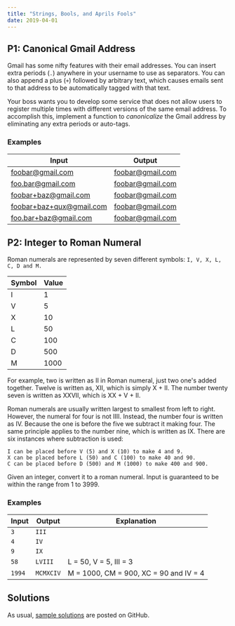 ```yaml
---
title: "Strings, Bools, and Aprils Fools"
date: 2019-04-01
---
```


## P1: Canonical Gmail Address

Gmail has some nifty features with their email addresses. You can insert extra periods (`.`) anywhere in your username to use as separators. You can also append a plus (`+`) followed by arbitrary text, which causes emails sent to that address to be automatically tagged with that text.

Your boss wants you to develop some service that does not allow users to register multiple times with different versions of the same email address. To accomplish this, implement a function to _canonicalize_ the Gmail address by eliminating any extra periods or auto-tags.

### Examples

| Input                     | Output           |
|---------------------------|------------------|
| foobar@gmail.com          | foobar@gmail.com |
| foo.bar@gmail.com         | foobar@gmail.com |
| foobar+baz@gmail.com      | foobar@gmail.com |
| foobar+baz+qux@gmail.com  | foobar@gmail.com |
| foo.bar+baz@gmail.com     | foobar@gmail.com |


## P2: Integer to Roman Numeral

Roman numerals are represented by seven different symbols: ```I, V, X, L, C, D and M.```

| Symbol | Value  |
|--------|--------|
| I      | 1      |
| V      | 5      |
| X      | 10     |
| L      | 50     |
| C      | 100    |
| D      | 500    |
| M      | 1000   |

For example, two is written as II in Roman numeral, just two one's added together. Twelve is written as, XII, which is simply X + II. The number twenty seven is written as XXVII, which is XX + V + II.

Roman numerals are usually written largest to smallest from left to right. However, the numeral for four is not IIII. Instead, the number four is written as IV. Because the one is before the five we subtract it making four. The same principle applies to the number nine, which is written as IX. There are six instances where subtraction is used:

    I can be placed before V (5) and X (10) to make 4 and 9.
    X can be placed before L (50) and C (100) to make 40 and 90.
    C can be placed before D (500) and M (1000) to make 400 and 900.

Given an integer, convert it to a roman numeral. Input is guaranteed to be within the range from 1 to 3999.

### Examples

| Input      | Output       | Explanation                            |
|------------|--------------|----------------------------------------|
| ```3```    | ```III```    |                                        |
| ```4```    | ```IV```     |                                        |
| ```9```    | ```IX```     |                                        |
| ```58```   | ```LVIII```  | L = 50, V = 5, III = 3                 |
| ```1994``` | ```MCMXCIV```| M = 1000, CM = 900, XC = 90 and IV = 4 |


## Solutions

As usual, [sample solutions][csip-uga/archive] are posted on GitHub.

[csip-uga/archive]: https://github.com/csip-uga/archive

